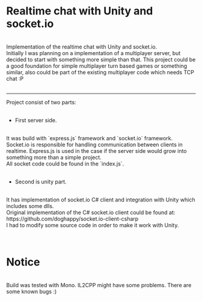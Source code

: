 # Realtime chat with Unity and socket.io
<br>
Implementation of the realtime chat with Unity and socket.io.<br>
Initially I was planning on a implementation of a multiplayer server, but decided to start with something more simple than that. This project could be a good foundation for simple multiplayer turn based games or something similar, also could be part of the existing multiplayer code which needs TCP chat :P
<br><br>


***


Project consist of two parts:
<br>
<br>
* First server side. 
<br>
It was build with `express.js` framework and `socket.io` framework. Socket.io is responsible for handling communication between clients in realtime. Express.js is used in the case if the server side would grow into something more than a simple project.<br>
All socket code could be found in the `index.js`.
<br><br>

* Second is unity part. 
<br>
It has implementation of socket.io C# client and integration with Unity which includes some dlls. 
<br>
Original implementation of the C# socket.io client could be found at:<br> 
https://github.com/doghappy/socket.io-client-csharp
<br>
I had to modify some source code in order to make it work with Unity.
<br>
<br><br>

# Notice
<br>
Build was tested with Mono. IL2CPP might have some problems. There are some known bugs :)
